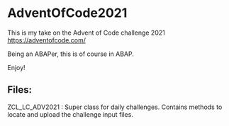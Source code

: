 # AdventOfCode2021
This is my take on the Advent of Code challenge 2021 https://adventofcode.com/

Being an ABAPer, this is of course in ABAP.

Enjoy!

Files:
---------------------
ZCL_LC_ADV2021 : Super class for daily challenges. Contains methods to locate and upload the challenge input files.

